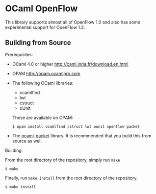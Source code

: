 OCaml OpenFlow
========

This library supports almost all of OpenFlow 1.0 and also has some experimental support for OpenFlow 1.3.

Building from Source
--------------------

Prerequisites:

- OCaml 4.0 or higher <http://caml.inria.fr/download.en.html>

- OPAM <http://opam.ocamlpro.com>

- The following OCaml libraries:

  - ocamlfind
  - lwt
  - cstruct 
  - oUnit

  These are available on OPAM:

  ```
  $ opam install ocamlfind cstruct lwt ounit openflow packet
  ```

- The [ocaml-packet](https://github.com/frenetic-lang/ocaml-packet) library.
  It is recommended that you build this from source as well.

Building:

From the root directory of the repository, simply run `make`

  ```
  $ make
  ```

Finally, run `make install` from the root directory of the repository.

  ```
  $ make install
  ```

